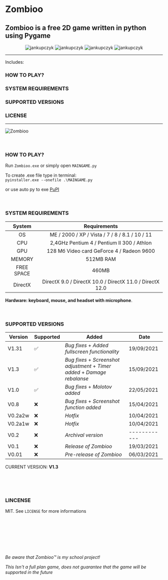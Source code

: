 # Zombioo
## Zombioo is a free 2D game written in python using Pygame

<p align="center">
  <img src="https://img.shields.io/github/issues/jankupczyk/Zombioo?color=critical&style=for-the-badge" alt="jankupczyk" />
  <img src="https://img.shields.io/github/stars/jankupczyk/Zombioo?color=success&style=for-the-badge" alt="jankupczyk" />
  <img src="https://img.shields.io/github/forks/jankupczyk/Zombioo?color=success&style=for-the-badge" alt="jankupczyk" />
  <img src="https://img.shields.io/github/license/jankupczyk/Zombioo?color=important&style=for-the-badge" alt="jankupczyk" />
</p>

---
Includes:
### HOW TO PLAY?
### SYSTEM REQUIREMENTS
### SUPPORTED VERSIONS
### LICENSE
---

![Zombioo](demo/demoNEW.gif)
<br />
<br />
<br />
### HOW TO PLAY?
Run ```Zombioo.exe``` or simply open ```MAINGAME.py```

To create .exe file type in terminal:     
```pyinstaller.exe --onefile .\MAINGAME.py```


or use auto py to exe
[PuPI](https://pypi.org/project/auto-py-to-exe/)
<br />
<br /> 
<br />
### SYSTEM REQUIREMENTS 

| System     | Requirements                                                       |
|:----------:|:------------------------------------------------------------------:|
| OS         | ME / 2000 / XP / Vista / 7 / 8 / 8.1 / 10 / 11                     |
| CPU        | 2,4GHz Pentium 4 / Pentium II 300  / Athlon                        |
| GPU        | 128 Мб Video card GeForce 4 / Radeon 9600                          |
| MEMORY     | 512MB RAM                                                          |
| FREE SPACE | 460MB                                                              |
| DirectX    | DirectX 9.0 / DirectX 10.0 / DirectX 11.0 / DirectX 12.0           |

<b>Hardware: keyboard, mouse, and headset with microphone</b>.
<br />
<br />
<br />

### SUPPORTED VERSIONS
| Version | Supported          | Added                                                                        | Date       |
| ------- | ------------------ | ---------------------------------------------------------------------------- | ---------- |
| V1.31   | :white_check_mark: | *Bug fixes* + *Added fullscreen functionality*                              | 19/09/2021 |
| V1.3    | :white_check_mark: | *Bug fixes* + *Screenshot adjustment* + *Timer added* + *Damage rebalanse*   | 15/09/2021 |
| V1.0    | :white_check_mark: | *Bug fixes* + *Molotov added*                                                | 22/05/2021 |
| V0.8    | :x:                | *Bug fixes* + *Screenshot function added*                                    | 15/04/2021 |
| V0.2a2w | :x:                | *Hotfix*                                                                     | 10/04/2021 |
| V0.2a1w | :x:                | *Hotfix*                                                                     | 10/04/2021 |
| V0.2    | :x:                | *Archival version*                                                           |------------|
| V0.1    | :x:                | *Release of Zombioo*                                                         | 19/03/2021 |
| V0.01   | :x:                | *Pre-release of Zombioo*                                                     | 06/03/2021 |

CURRENT VERSION: <b>V1.3</b>

<br />
<br />
<br />
 
### LINCENSE

MIT. See ```LICENSE``` for more informations

<br />
<br />
<br />
<br />
<br />
<br /> 

*Be aware that Zombioo™ is my school project!*

*This Isn't a full plan game, does not guarantee that the game will be supported in the future*
